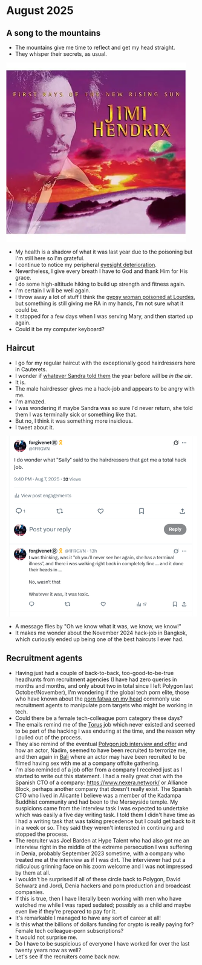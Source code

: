 # August 2025

## A song to the mountains

- The mountains give me time to reflect and get my head straight.
- They whisper their secrets, as usual.

[![Hey Baby New Rising Sun](../../content/images/hey-baby.webp)](https://www.youtube.com/watch?v=OJXQ7BBH594)

- My health is a shadow of what it was last year due to the poisoning but I'm still here so I'm grateful.
- I continue to notice my peripheral [eyesight deterioration](july.md#moorfields). 
- Nevertheless, I give every breath I have to God and thank Him for His grace.
- I do some high-altitude hiking to build up strength and fitness again.
- I'm certain I will be well again.
- I throw away a lot of stuff I think the [gypsy woman poisoned at Lourdes](july.md#eyes-and-kidneys-again-and-heart-now-too), but something is still giving me RA in my hands, I'm not sure what it could be.
- It stopped for a few days when I was serving Mary, and then started up again.
- Could it be my computer keyboard?

## Haircut

- I go for my regular haircut with the exceptionally good hairdressers here in Cauterets.
- I wonder if [whatever Sandra told them](../2024/september.md#the-hairdresser) the year before will be *in the air*.
- It is.
- The male hairdresser gives me a hack-job and appears to be angry with me.
- I'm amazed.
- I was wondering if maybe Sandra was so sure I'd never return, she told them I was terminally sick or something like that.
- But no, I think it was something more insidious.
- I tweet about it.

[![Sandra and the hack job](../../content/tweets/august-2025/sally-and-the-hack-job.png)](https://x.com/1FRGVN/status/1953541700179161328)

- A message flies by "Oh we know what it was, we know, we know!"
- It makes me wonder about the November 2024 hack-job in Bangkok, which curiously ended up being one of the best haircuts I ever had.

## Recruitment agents

- Having just had a couple of back-to-back, too-good-to-be-true headhunts from recruitment agencies (I have had zero queries in months and months, and only about two in total since I left Polygon last October/November), I'm wondering if the global tech porn elite, those who have known about the [porn fatwa on my head](../early-years/2003.md#porn-fatwa) commonly use recruitment agents to manipulate porn targets who might be working in tech.
- Could there be a female tech-colleague porn category these days?
- The emails remind me of the [Torus](../2023/august.md#head-hunted-by-ex-polygon-director) job which never existed and seemed to be part of the hacking I was enduring at the time, and the reason why I pulled out of the process.
- They also remind of the eventual [Polygon job interview and offer](../2023/november.md#polygon) and how an actor, Nadim, seemed to have been recruited to terrorize me, and then again in [Bali](../2024/may.md#bali) where an actor may have been recruited to be filmed having sex with me at a company offsite gathering.
- I'm also reminded of a job offer from a company I received just as I started to write out this statement. I had a really great chat with the Spanish CTO of a company: https://www.nexera.network/ or Alliance Block, perhaps another company that doesn't really exist. The Spanish CTO who lived in Alicante I believe was a member of the Kadampa Buddhist community and had been to the Merseyside temple. My suspicions came from the interview task I was expected to undertake which was easily a five day writing task. I told them I didn't have time as I had a writing task that was taking precedence but I could get back to it in a week or so. They said they weren't interested in continuing and stopped the process. 
- The recruiter was Joel Barden at Hype Talent who had also got me an interview right in the middle of the extreme persecution I was suffering in Denia, probably September 2023 sometime, with a company who treated me at the interview as if I was dirt. The interviewer had put a ridiculous grinning face on his zoom welcome and I was not impressed by them at all.
- I wouldn't be surprised if all of these circle back to Polygon, David Schwarz and Jordi, Denia hackers and porn production and broadcast companies.
- If this is true, then I have literally been working with men who have watched me while I was raped sedated; possibly as a child and maybe even live if they're prepared to pay for it.
- It's remarkable I managed to have any sort of career at all!
- Is this what the billions of dollars funding for crypto is really paying for? Female tech colleague-porn subscriptions?
- It would not surprise me.
- Do I have to be suspicious of everyone I have worked for over the last twenty years now as well?
- Let's see if the recruiters come back now.
